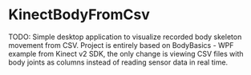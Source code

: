 # KinectBodyFromCsv
TODO: Simple desktop application to visualize recorded body skeleton movement from CSV. Project is entirely based on BodyBasics - WPF example from Kinect v2 SDK, the only change is viewing CSV files with body joints as columns instead of reading sensor data in real time.
